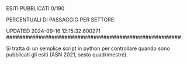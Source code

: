 ESITI PUBBLICATI 0/190 

PERCENTUALI DI PASSAGGIO PER SETTORE:

UPDATED 2024-09-16 12:15:32.600271
###################################################### 

Si tratta di un semplice script in python per controllare quando sono pubblicati gli esiti (ASN 2021, sesto quadrimestre).

